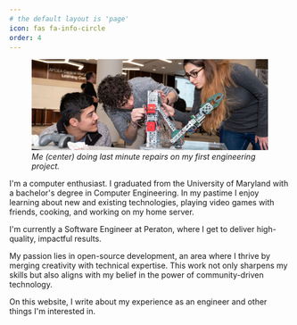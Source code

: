 ```yaml
---
# the default layout is 'page'
icon: fas fa-info-circle
order: 4
---
```


<figure>
    <img src="/assets/img/robot-waiter-banner.png" alt="Robot Waiter">
    <em>Me (center) doing last minute repairs on my first engineering project.</em>
</figure>

I'm a computer enthusiast. I graduated from the University of Maryland with a bachelor's degree in Computer Engineering. In my pastime I enjoy learning about new and existing technologies, playing video games with friends, cooking, and working on my home server.  

I'm currently a Software Engineer at Peraton, where I get to deliver high-quality, impactful results.  

My passion lies in open-source development, an area where I thrive by merging creativity with technical expertise. This work not only sharpens my skills but also aligns with my belief in the power of community-driven technology.

On this website, I write about my experience as an engineer and other things I'm interested in.